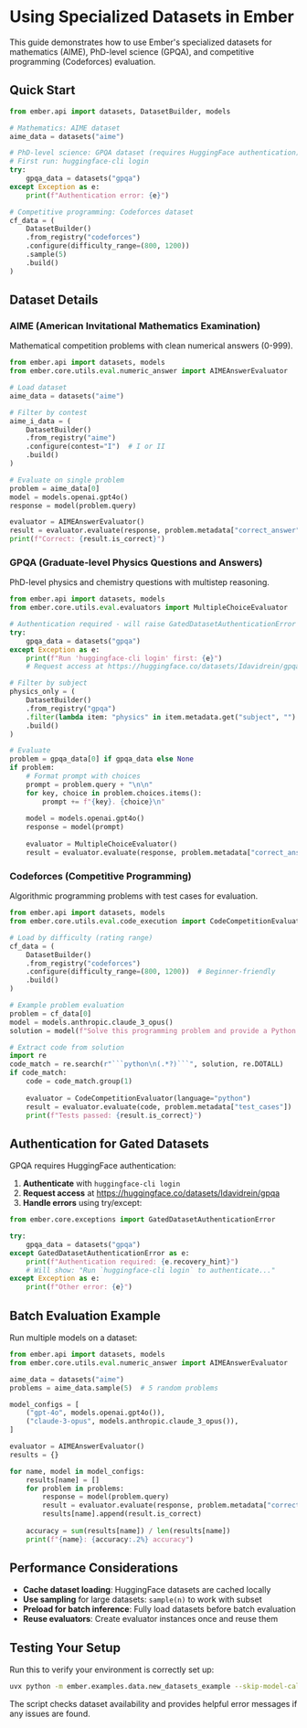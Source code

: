 # Using Specialized Datasets in Ember

This guide demonstrates how to use Ember's specialized datasets for mathematics (AIME), PhD-level science (GPQA), and competitive programming (Codeforces) evaluation.

## Quick Start

```python
from ember.api import datasets, DatasetBuilder, models

# Mathematics: AIME dataset
aime_data = datasets("aime")

# PhD-level science: GPQA dataset (requires HuggingFace authentication)
# First run: huggingface-cli login
try:
    gpqa_data = datasets("gpqa")
except Exception as e:
    print(f"Authentication error: {e}")

# Competitive programming: Codeforces dataset
cf_data = (
    DatasetBuilder()
    .from_registry("codeforces")
    .configure(difficulty_range=(800, 1200))
    .sample(5)
    .build()
)
```

## Dataset Details

### AIME (American Invitational Mathematics Examination)

Mathematical competition problems with clean numerical answers (0-999).

```python
from ember.api import datasets, models
from ember.core.utils.eval.numeric_answer import AIMEAnswerEvaluator

# Load dataset
aime_data = datasets("aime")

# Filter by contest
aime_i_data = (
    DatasetBuilder()
    .from_registry("aime")
    .configure(contest="I")  # I or II
    .build()
)

# Evaluate on single problem
problem = aime_data[0]
model = models.openai.gpt4o()
response = model(problem.query)

evaluator = AIMEAnswerEvaluator()
result = evaluator.evaluate(response, problem.metadata["correct_answer"])
print(f"Correct: {result.is_correct}")
```

### GPQA (Graduate-level Physics Questions and Answers)

PhD-level physics and chemistry questions with multistep reasoning.

```python
from ember.api import datasets, models
from ember.core.utils.eval.evaluators import MultipleChoiceEvaluator

# Authentication required - will raise GatedDatasetAuthenticationError if not authenticated
try:
    gpqa_data = datasets("gpqa")
except Exception as e:
    print(f"Run 'huggingface-cli login' first: {e}")
    # Request access at https://huggingface.co/datasets/Idavidrein/gpqa

# Filter by subject
physics_only = (
    DatasetBuilder()
    .from_registry("gpqa")
    .filter(lambda item: "physics" in item.metadata.get("subject", "").lower())
    .build()
)

# Evaluate
problem = gpqa_data[0] if gpqa_data else None
if problem:
    # Format prompt with choices
    prompt = problem.query + "\n\n"
    for key, choice in problem.choices.items():
        prompt += f"{key}. {choice}\n"
        
    model = models.openai.gpt4o()
    response = model(prompt)
    
    evaluator = MultipleChoiceEvaluator()
    result = evaluator.evaluate(response, problem.metadata["correct_answer"])
```

### Codeforces (Competitive Programming)

Algorithmic programming problems with test cases for evaluation.

```python
from ember.api import datasets, models
from ember.core.utils.eval.code_execution import CodeCompetitionEvaluator

# Load by difficulty (rating range)
cf_data = (
    DatasetBuilder()
    .from_registry("codeforces")
    .configure(difficulty_range=(800, 1200))  # Beginner-friendly
    .build()
)

# Example problem evaluation
problem = cf_data[0]
model = models.anthropic.claude_3_opus()
solution = model(f"Solve this programming problem and provide a Python solution:\n\n{problem.query}")

# Extract code from solution
import re
code_match = re.search(r"```python\n(.*?)```", solution, re.DOTALL)
if code_match:
    code = code_match.group(1)
    
    evaluator = CodeCompetitionEvaluator(language="python")
    result = evaluator.evaluate(code, problem.metadata["test_cases"])
    print(f"Tests passed: {result.is_correct}")
```

## Authentication for Gated Datasets

GPQA requires HuggingFace authentication:

1. **Authenticate** with `huggingface-cli login`
2. **Request access** at https://huggingface.co/datasets/Idavidrein/gpqa
3. **Handle errors** using try/except:

```python
from ember.core.exceptions import GatedDatasetAuthenticationError

try:
    gpqa_data = datasets("gpqa")
except GatedDatasetAuthenticationError as e:
    print(f"Authentication required: {e.recovery_hint}")
    # Will show: "Run `huggingface-cli login` to authenticate..."
except Exception as e:
    print(f"Other error: {e}")
```

## Batch Evaluation Example

Run multiple models on a dataset:

```python
from ember.api import datasets, models
from ember.core.utils.eval.numeric_answer import AIMEAnswerEvaluator

aime_data = datasets("aime")
problems = aime_data.sample(5)  # 5 random problems

model_configs = [
    ("gpt-4o", models.openai.gpt4o()),
    ("claude-3-opus", models.anthropic.claude_3_opus()),
]

evaluator = AIMEAnswerEvaluator()
results = {}

for name, model in model_configs:
    results[name] = []
    for problem in problems:
        response = model(problem.query)
        result = evaluator.evaluate(response, problem.metadata["correct_answer"])
        results[name].append(result.is_correct)
    
    accuracy = sum(results[name]) / len(results[name])
    print(f"{name}: {accuracy:.2%} accuracy")
```

## Performance Considerations

- **Cache dataset loading**: HuggingFace datasets are cached locally
- **Use sampling** for large datasets: `sample(n)` to work with subset
- **Preload for batch inference**: Fully load datasets before batch evaluation
- **Reuse evaluators**: Create evaluator instances once and reuse them

## Testing Your Setup

Run this to verify your environment is correctly set up:

```bash
uvx python -m ember.examples.data.new_datasets_example --skip-model-calls
```

The script checks dataset availability and provides helpful error messages if any issues are found.